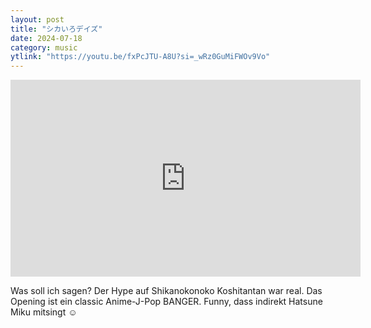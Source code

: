 ```yaml
---
layout: post
title: "シカいろデイズ"
date: 2024-07-18
category: music
ytlink: "https://youtu.be/fxPcJTU-A8U?si=_wRz0GuMiFWOv9Vo"
---
```


<iframe width="560" height="315" src="https://www.youtube.com/embed/fxPcJTU-A8U?si=_wRz0GuMiFWOv9Vo&amp;controls=1" title="YouTube video player" frameborder="0" allow="accelerometer; autoplay; clipboard-write; encrypted-media; gyroscope; picture-in-picture; web-share" referrerpolicy="strict-origin-when-cross-origin" allowfullscreen></iframe>

Was soll ich sagen? Der Hype auf Shikanokonoko Koshitantan war real. Das Opening ist ein classic Anime-J-Pop BANGER. Funny, dass indirekt Hatsune Miku mitsingt ☺